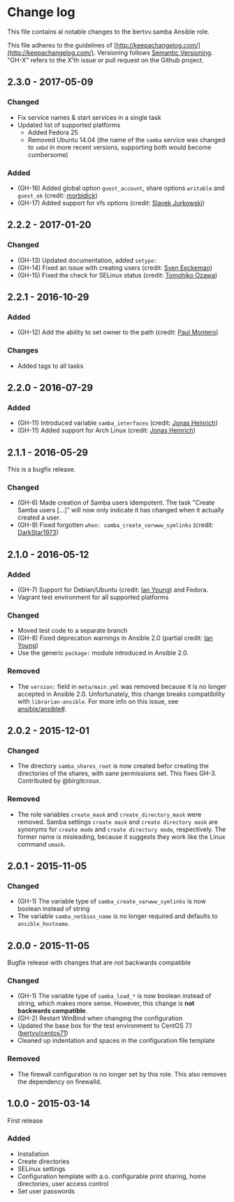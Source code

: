 # Change log

This file contains al notable changes to the bertvv.samba Ansible role.

This file adheres to the guidelines of [http://keepachangelog.com/](http://keepachangelog.com/). Versioning follows [Semantic Versioning](http://semver.org/). "GH-X" refers to the X'th issue or pull request on the Github project.

## 2.3.0 - 2017-05-09

### Changed

- Fix service names & start services in a single task
- Updated list of supported platforms
    - Added Fedora 25
    - Removed Ubuntu 14.04 (the name of the `samba` service was changed to `smbd` in more recent versions, supporting both would become cumbersome)

### Added

- (GH-16) Added global option `guest_account`, share options `writable` and `guest_ok` (credit: [morbidick](https://github.com/morbidick))
- (GH-17) Added support for vfs options (credit: [Slavek Jurkowski](https://github.com/slavekjurkowski2))

## 2.2.2 - 2017-01-20

### Changed

- (GH-13) Updated documentation, added `setype:`
- (GH-14) Fixed an issue with creating users (credit: [Sven Eeckeman](https://github.com/SvenEeckeman))
- (GH-15) Fixed the check for SELinux status (credit: [Tomohiko Ozawa](https://github.com/kota65535))

## 2.2.1 - 2016-10-29

### Added

- (GH-12) Add the ability to set owner to the path (credit: [Paul Montero](https://github.com/lpaulmp))

### Changes

- Added tags to all tasks

## 2.2.0 - 2016-07-29

### Added

- (GH-11) Introduced variable `samba_interfaces` (credit: [Jonas Heinrich](https://github.com/onny))
- (GH-11) Added support for Arch Linux (credit: [Jonas Heinrich](https://github.com/onny))

## 2.1.1 - 2016-05-29

This is a bugfix release.

### Changed

- (GH-6) Made creation of Samba users idempotent. The task "Create Samba users [...]" will now only indicate it has changed when it actually created a user.
- (GH-9) Fixed forgotten `when: samba_create_varwww_symlinks` (credit: [DarkStar1973](https://github.com/DarkStar1973))

## 2.1.0 - 2016-05-12

### Added

- (GH-7) Support for Debian/Ubuntu (credit: [Ian Young](https://github.com/iangreenleaf)) and Fedora.
- Vagrant test environment for all supported platforms

### Changed

- Moved test code to a separate branch
- (GH-8) Fixed deprecation warnings in Ansible 2.0 (partial credit: [Ian Young](https://github.com/iangreenleaf))
- Use the generic `package:` module introduced in Ansible 2.0.

### Removed

- The `version:` field in `meta/main.yml` was removed because it is no longer accepted in Ansible 2.0. Unfortunately, this change breaks compatibility with `librarian-ansible`. For more info on this issue, see [ansible/ansible#](https://github.com/ansible/ansible/issues/13496).

## 2.0.2 - 2015-12-01

### Changed

- The directory `samba_shares_root` is now created befor creating the directories of the shares, with sane permissions set. This fixes GH-3. Contributed by @birgitcroux.

### Removed

- The role variables `create_mask` and `create_directory_mask` were removed. Samba settings `create mask` and `create directory mask` are synonyms for `create mode` and `create directory mode`, respectively. The former name is misleading, because it suggests they work like the Linux command `umask`.

## 2.0.1 - 2015-11-05

### Changed

- (GH-1) The variable type of `samba_create_varwww_symlinks` is now boolean instead of string
- The variable `samba_netbios_name` is no longer required and defaults to `ansible_hostname`.

## 2.0.0 - 2015-11-05

Bugfix release with changes that are not backwards compatible

### Changed

- (GH-1) The variable type of `samba_load_*` is now boolean instead of string, which makes more sense. However, this change is **not backwards compatible**.
- (GH-2) Restart WinBind when changing the configuration
- Updated the base box for the test environment to CentOS 7.1 ([bertvv/centos71](https://atlas.hashicorp.com/bertvv/boxes/centos71/))
- Cleaned up indentation and spaces in the configuration file template

### Removed

- The firewall configuration is no longer set by this role. This also removes the dependency on firewalld.

## 1.0.0 - 2015-03-14

First release

### Added

- Installation
- Create directories
- SELinux settings
- Configuration template with a.o. configurable print sharing, home directories, user access control
- Set user passwords


